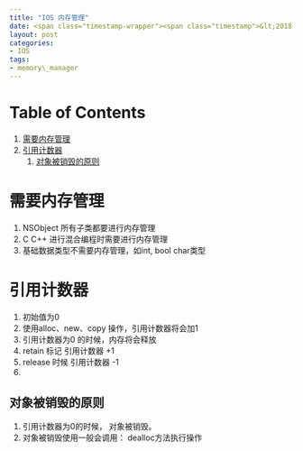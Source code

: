 ```yaml
---
title: "IOS 内存管理"
date: <span class="timestamp-wrapper"><span class="timestamp">&lt;2018-11-18 Sun 03:30&gt;</span></span>
layout: post
categories: 
- IOS
tags: 
- memory\_manager
---
```


# Table of Contents

1.  [需要内存管理](#orge02c732)
2.  [引用计数器](#org05b4f61)
    1.  [对象被销毁的原则](#org3dec1a0)


<a id="orge02c732"></a>

# 需要内存管理

1.  NSObject 所有子类都要进行内存管理
2.  C C++ 进行混合编程时需要进行内存管理
3.  基础数据类型不需要内存管理，如int, bool char类型


<a id="org05b4f61"></a>

# 引用计数器

1.  初始值为0
2.  使用alloc、new、copy 操作，引用计数器将会加1
3.  引用计数器为0 的时候，内存将会释放
4.  retain 标记 引用计数器 +1
5.  release 时候 引用计数器 -1
6.  


<a id="org3dec1a0"></a>

## 对象被销毁的原则

1.  引用计数器为0的时候， 对象被销毁。
2.  对象被销毁使用一般会调用： dealloc方法执行操作
